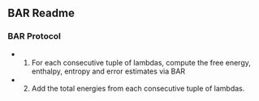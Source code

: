 ## BAR Readme

### BAR Protocol
* 1) For each consecutive tuple of lambdas, compute the free energy, enthalpy, entropy and error estimates via BAR
* 2) Add the total energies from each consecutive tuple of lambdas.
